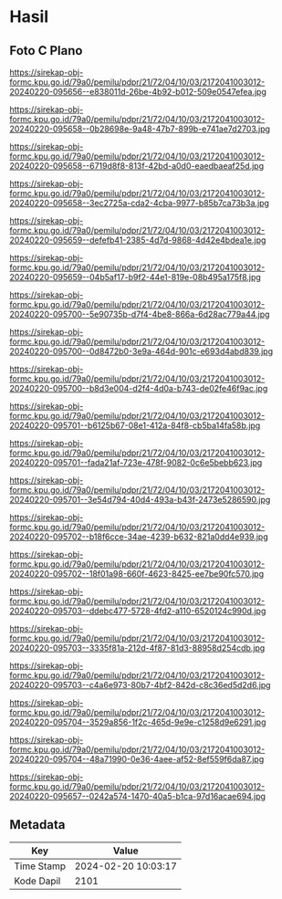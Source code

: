 # Hasil

## Foto C Plano

https://sirekap-obj-formc.kpu.go.id/79a0/pemilu/pdpr/21/72/04/10/03/2172041003012-20240220-095656--e838011d-26be-4b92-b012-509e0547efea.jpg

https://sirekap-obj-formc.kpu.go.id/79a0/pemilu/pdpr/21/72/04/10/03/2172041003012-20240220-095658--0b28698e-9a48-47b7-899b-e741ae7d2703.jpg

https://sirekap-obj-formc.kpu.go.id/79a0/pemilu/pdpr/21/72/04/10/03/2172041003012-20240220-095658--6719d8f8-813f-42bd-a0d0-eaedbaeaf25d.jpg

https://sirekap-obj-formc.kpu.go.id/79a0/pemilu/pdpr/21/72/04/10/03/2172041003012-20240220-095658--3ec2725a-cda2-4cba-9977-b85b7ca73b3a.jpg

https://sirekap-obj-formc.kpu.go.id/79a0/pemilu/pdpr/21/72/04/10/03/2172041003012-20240220-095659--defefb41-2385-4d7d-9868-4d42e4bdea1e.jpg

https://sirekap-obj-formc.kpu.go.id/79a0/pemilu/pdpr/21/72/04/10/03/2172041003012-20240220-095659--04b5af17-b9f2-44e1-819e-08b495a175f8.jpg

https://sirekap-obj-formc.kpu.go.id/79a0/pemilu/pdpr/21/72/04/10/03/2172041003012-20240220-095700--5e90735b-d7f4-4be8-866a-6d28ac779a44.jpg

https://sirekap-obj-formc.kpu.go.id/79a0/pemilu/pdpr/21/72/04/10/03/2172041003012-20240220-095700--0d8472b0-3e9a-464d-901c-e693d4abd839.jpg

https://sirekap-obj-formc.kpu.go.id/79a0/pemilu/pdpr/21/72/04/10/03/2172041003012-20240220-095700--b8d3e004-d2f4-4d0a-b743-de02fe46f9ac.jpg

https://sirekap-obj-formc.kpu.go.id/79a0/pemilu/pdpr/21/72/04/10/03/2172041003012-20240220-095701--b6125b67-08e1-412a-84f8-cb5ba14fa58b.jpg

https://sirekap-obj-formc.kpu.go.id/79a0/pemilu/pdpr/21/72/04/10/03/2172041003012-20240220-095701--fada21af-723e-478f-9082-0c6e5bebb623.jpg

https://sirekap-obj-formc.kpu.go.id/79a0/pemilu/pdpr/21/72/04/10/03/2172041003012-20240220-095701--3e54d794-40d4-493a-b43f-2473e5286590.jpg

https://sirekap-obj-formc.kpu.go.id/79a0/pemilu/pdpr/21/72/04/10/03/2172041003012-20240220-095702--b18f6cce-34ae-4239-b632-821a0dd4e939.jpg

https://sirekap-obj-formc.kpu.go.id/79a0/pemilu/pdpr/21/72/04/10/03/2172041003012-20240220-095702--18f01a98-660f-4623-8425-ee7be90fc570.jpg

https://sirekap-obj-formc.kpu.go.id/79a0/pemilu/pdpr/21/72/04/10/03/2172041003012-20240220-095703--ddebc477-5728-4fd2-a110-6520124c990d.jpg

https://sirekap-obj-formc.kpu.go.id/79a0/pemilu/pdpr/21/72/04/10/03/2172041003012-20240220-095703--3335f81a-212d-4f87-81d3-88958d254cdb.jpg

https://sirekap-obj-formc.kpu.go.id/79a0/pemilu/pdpr/21/72/04/10/03/2172041003012-20240220-095703--c4a6e973-80b7-4bf2-842d-c8c36ed5d2d6.jpg

https://sirekap-obj-formc.kpu.go.id/79a0/pemilu/pdpr/21/72/04/10/03/2172041003012-20240220-095704--3529a856-1f2c-465d-9e9e-c1258d9e6291.jpg

https://sirekap-obj-formc.kpu.go.id/79a0/pemilu/pdpr/21/72/04/10/03/2172041003012-20240220-095704--48a71990-0e36-4aee-af52-8ef559f6da87.jpg

https://sirekap-obj-formc.kpu.go.id/79a0/pemilu/pdpr/21/72/04/10/03/2172041003012-20240220-095657--0242a574-1470-40a5-b1ca-97d16acae694.jpg


## Metadata

| Key        | Value               |
| ---------- | ------------------- |
| Time Stamp | 2024-02-20 10:03:17 |
| Kode Dapil | 2101                |



